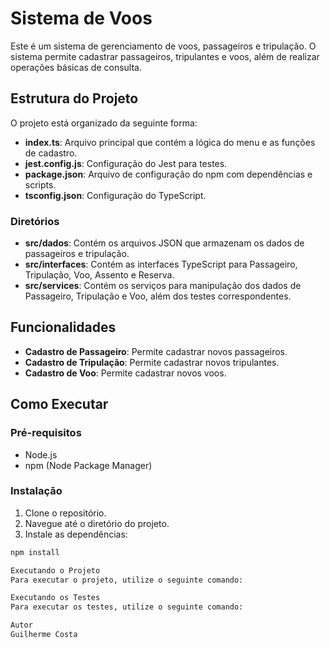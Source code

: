 # Sistema de Voos

Este é um sistema de gerenciamento de voos, passageiros e tripulação. O sistema permite cadastrar passageiros, tripulantes e voos, além de realizar operações básicas de consulta.

## Estrutura do Projeto

O projeto está organizado da seguinte forma:

- **index.ts**: Arquivo principal que contém a lógica do menu e as funções de cadastro.
- **jest.config.js**: Configuração do Jest para testes.
- **package.json**: Arquivo de configuração do npm com dependências e scripts.
- **tsconfig.json**: Configuração do TypeScript.

### Diretórios

- **src/dados**: Contém os arquivos JSON que armazenam os dados de passageiros e tripulação.
- **src/interfaces**: Contém as interfaces TypeScript para Passageiro, Tripulação, Voo, Assento e Reserva.
- **src/services**: Contém os serviços para manipulação dos dados de Passageiro, Tripulação e Voo, além dos testes correspondentes.

## Funcionalidades

- **Cadastro de Passageiro**: Permite cadastrar novos passageiros.
- **Cadastro de Tripulação**: Permite cadastrar novos tripulantes.
- **Cadastro de Voo**: Permite cadastrar novos voos.

## Como Executar

### Pré-requisitos

- Node.js
- npm (Node Package Manager)

### Instalação

1. Clone o repositório.
2. Navegue até o diretório do projeto.
3. Instale as dependências:

```sh
npm install

Executando o Projeto
Para executar o projeto, utilize o seguinte comando:

Executando os Testes
Para executar os testes, utilize o seguinte comando:

Autor
Guilherme Costa